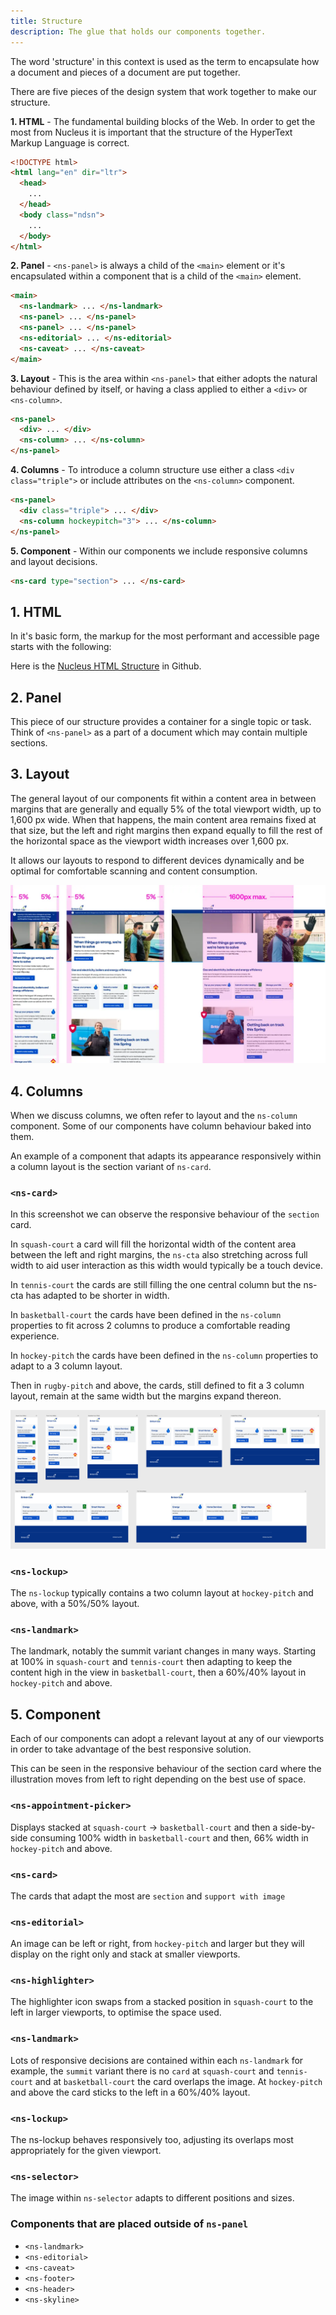 ```yaml
---
title: Structure
description: The glue that holds our components together.
---
```


The word 'structure' in this context is used as the term to encapsulate how a document and pieces of a document are put together.

There are five pieces of the design system that work together to make our structure.

**1. HTML** - The fundamental building blocks of the Web. In order to get the most from Nucleus it is important that the structure of the HyperText Markup Language is correct.

```html
<!DOCTYPE html>
<html lang="en" dir="ltr">
  <head>
    ...
  </head>
  <body class="ndsn">
    ...
  </body>
</html>
```

**2. Panel** - `<ns-panel>` is always a child of the `<main>` element or it's encapsulated within a component that is a child of the `<main>` element.

```html
<main>
  <ns-landmark> ... </ns-landmark>
  <ns-panel> ... </ns-panel>
  <ns-panel> ... </ns-panel>
  <ns-editorial> ... </ns-editorial>
  <ns-caveat> ... </ns-caveat>
</main>
```

**3. Layout** - This is the area within `<ns-panel>` that either adopts the natural behaviour defined by itself, or having a class applied to either a `<div>` or `<ns-column>`.

```html
<ns-panel>
  <div> ... </div>
  <ns-column> ... </ns-column>
</ns-panel>
```

**4. Columns** - To introduce a column structure use either a class `<div class="triple">` or include attributes on the `<ns-column>` component.

```html
<ns-panel>
  <div class="triple"> ... </div>
  <ns-column hockeypitch="3"> ... </ns-column>
</ns-panel>
```

**5. Component** - Within our components we include responsive columns and layout decisions.

```html
<ns-card type="section"> ... </ns-card>
```

## 1. HTML

In it's basic form, the markup for the most performant and accessible page starts with the following:

Here is the [Nucleus HTML Structure](https://github.com/ConnectedHomes/nucleus/issues/1055#issue-555478278) in Github.

## 2. Panel

This piece of our structure provides a container for a single topic or task. Think of `<ns-panel>` as a part of a document which may contain multiple sections.

## 3. Layout

The general layout of our components fit within a content area in between margins that are generally and equally 5% of the total viewport width, up to 1,600 px wide. When that happens, the main content area remains fixed at that size, but the left and right margins then expand equally to fill the rest of the horizontal space as the viewport width increases over 1,600 px.

It allows our layouts to respond to different devices dynamically and be optimal for comfortable scanning and content consumption.

![5 percent margins up to a 1600 pixel maximum content width](images/structure/layout.webp)

## 4. Columns

When we discuss columns, we often refer to layout and the `ns-column` component. Some of our components have column behaviour baked into them.

An example of a component that adapts its appearance responsively within a column layout is the section variant of `ns-card`.

### `<ns-card>`

In this screenshot we can observe the responsive behaviour of the `section` card.

In `squash-court` a card will fill the horizontal width of the content area between the left and right margins, the `ns-cta` also stretching across full width to aid user interaction as this width would typically be a touch device.

In `tennis-court` the cards are still filling the one central column but the ns-cta has adapted to be shorter in width.

In `basketball-court` the cards have been defined in the `ns-column` properties to fit across 2 columns to produce a comfortable reading experience.

In `hockey-pitch` the cards have been defined in the `ns-column` properties to adapt to a 3 column layout.

Then in `rugby-pitch` and above, the cards, still defined to fit a 3 column layout, remain at the same width but the margins expand thereon.

![section-card](images/structure/ns-card-viewports.webp)

### `<ns-lockup>`

The `ns-lockup` typically contains a two column layout at `hockey-pitch` and above, with a 50%/50% layout.

### `<ns-landmark>`

The landmark, notably the summit variant changes in many ways. Starting at 100% in `squash-court` and `tennis-court` then adapting to keep the content high in the view in `basketball-court`, then a 60%/40% layout in `hockey-pitch` and above.

## 5. Component

Each of our components can adopt a relevant layout at any of our viewports in order to take advantage of the best responsive solution.

This can be seen in the responsive behaviour of the section card where the illustration moves from left to right depending on the best use of space.


### `<ns-appointment-picker>`

Displays stacked at `squash-court` -> `basketball-court` and then a side-by-side consuming 100% width in `basketball-court` and then, 66% width in `hockey-pitch` and above.

### `<ns-card>`

The cards that adapt the most are `section` and `support with image`

### `<ns-editorial>`

An image can be left or right, from `hockey-pitch` and larger but they will display on the right only and stack at smaller viewports.

### `<ns-highlighter>`

The highlighter icon swaps from a stacked position in `squash-court` to the left in larger viewports, to optimise the space used.

### `<ns-landmark>`

Lots of responsive decisions are contained within each `ns-landmark` for example, the `summit` variant there is no `card` at `squash-court` and `tennis-court` and at `basketball-court` the card overlaps the image. At `hockey-pitch` and above the card sticks to the left in a 60%/40% layout.

### `<ns-lockup>`

The ns-lockup behaves responsively too, adjusting its overlaps most appropriately for the given viewport.

### `<ns-selector>`

The image within `ns-selector` adapts to different positions and sizes.

### Components that are placed outside of `ns-panel`

- `<ns-landmark>`
- `<ns-editorial>`
- `<ns-caveat>`
- `<ns-footer>`
- `<ns-header>`
- `<ns-skyline>`

<!--Removed 'Functional vs Promotional' paragraph due to references to deprecated terms for widths - slim, norm, wide. If such distinction is still required, we can look to add this here.-->